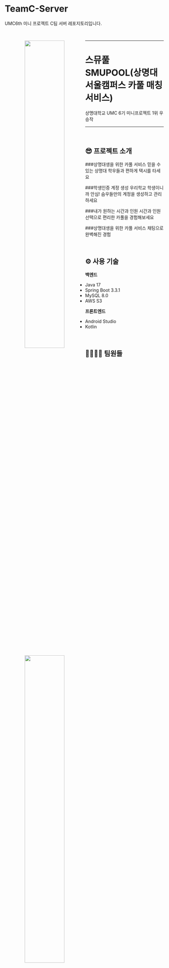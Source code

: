 # TeamC-Server
UMC6th 미니 프로젝트 C팀 서버 레포지토리입니다.

<br/>

<p align="center">
  <img width="50%" align="left" src="https://github.com/user-attachments/assets/d36b147e-e53f-42ad-b094-c34f1e5b1b5c">
</p>

<hr/>

# 스뮤풀 SMUPOOL(상명대 서울캠퍼스 카풀 매칭 서비스)
상명대학교 UMC 6기 미니프로젝트 1위 우승작

<hr/>

<p align="center">
  <img width="50%" align="left" src="https://github.com/user-attachments/assets/f542a828-7bcd-4dcd-93b4-5cacc36839ef">
</p>


<br/>


## 😎 프로젝트 소개

###상명대생을 위한 카풀 서비스
믿을 수 있는 상명대 학우들과 편하게 택시를 타세요

###학생인증 계정 생성
우리학교 학생이니까 안심! 슴우들만의 계정을 생성하고 관리하세요

###내가 원하는 시간과 인원
시간과 인원 선택으로 편리한 카풀을 경험해보세요

###상명대생을 위한 카풀 서비스
채팅으로 완벽해진 경험


<br/>


## ⚙️ 사용 기술


**백엔드**

- Java 17
- Spring Boot 3.3.1
- MySQL 8.0
- AWS S3


**프론트엔드**

- Android Studio
- Kotlin



<br/>

## 👨‍👩‍👧‍👦 팀원들

| BackEnd | BackEnd | BackEnd | BackEnd |
| --- | --- | --- | --- |
| <a href="https://github.com/202111255"><img src="https://avatars.githubusercontent.com/202111255" width="100px;" alt=""/>         <br /><sub><b>202111255</a> | <a href="https://github.com/chamm99"><img src="https://avatars.githubusercontent.com/chamm99" width="100px;" alt=""/>         <br /><sub><b>chamm99</a> | <a href="https://github.com/ucaeon"><img src="https://avatars.githubusercontent.com/ucaeon" width="100px;" alt=""/>         <br /><sub><b>ucaeon</a> | <a href="https://github.com/HyunwooYi"><img src="https://avatars.githubusercontent.com/HyunwooYi" width="100px;" alt=""/>         <br /><sub><b>HyunwooYi</a> |
| 강바다 | 김채민 | 유채원 | 이현우 |

| FrontEnd | FrontEnd | FrontEnd | FrontEnd |
| --- | --- | --- | --- |
| <a href="https://github.com/rlagns1234"><img src="https://avatars.githubusercontent.com/rlagns1234" width="100px;" alt=""/>         <br /><sub><b>rlagns1234</a> | <a href="https://github.com/seohyeon121"><img src="https://avatars.githubusercontent.com/seohyeon121" width="100px;" alt=""/>         <br /><sub><b>seohyeon121</a> | <a href="https://github.com/tristanjung1006"><img src="https://avatars.githubusercontent.com/tristanjung1006" width="100px;" alt=""/>         <br /><sub><b>tristanjung1006</a> | <a href="https://github.com/dabeen02"><img src="https://avatars.githubusercontent.com/dabeen02" width="100px;" alt=""/>         <br /><sub><b>dabeen02</a> |
| 김훈 | 정서현 | 정승원 | 홍다빈 |
